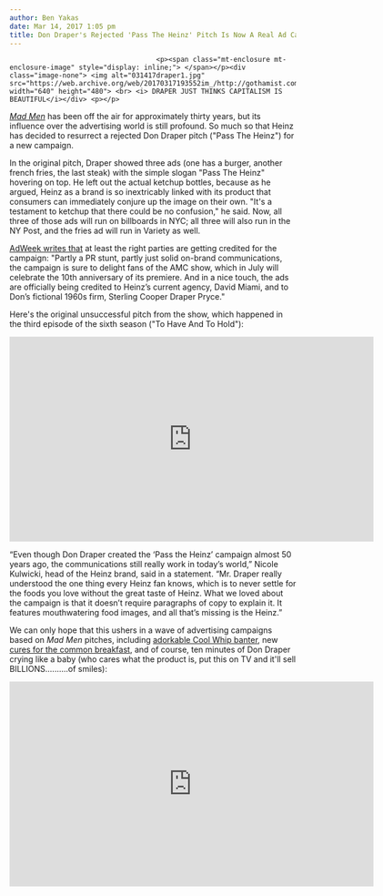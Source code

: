```yaml
---
author: Ben Yakas
date: Mar 14, 2017 1:05 pm
title: Don Draper's Rejected 'Pass The Heinz' Pitch Is Now A Real Ad Campaign
---
```


	
										<p><span class="mt-enclosure mt-enclosure-image" style="display: inline;"> </span></p><div class="image-none"> <img alt="031417draper1.jpg" src="https://web.archive.org/web/20170317193552im_/http://gothamist.com/attachments/byakas/031417draper1.jpg" width="640" height="480"> <br> <i> DRAPER JUST THINKS CAPITALISM IS BEAUTIFUL</i></div> <p></p>

<p><a href="https://web.archive.org/web/20170317193552/http://gothamist.com/tags/madmen"><em>Mad Men</em></a> has been off the air for approximately thirty years, but its influence over the advertising world is still profound. So much so that Heinz has decided to resurrect a rejected Don Draper pitch (&quot;Pass The Heinz&quot;) for a new campaign. </p>

<p>In the original pitch, Draper showed three ads (one has a burger, another french fries, the last steak) with the simple slogan &quot;Pass The Heinz&quot; hovering on top. He left out the actual ketchup bottles, because as he argued, Heinz as a brand is so inextricably linked with its product that consumers can immediately conjure up the image on their own. &quot;It&apos;s a testament to ketchup that there could be no confusion,&quot; he said. Now, all three of those ads will run on billboards in NYC; all three will also run in the NY Post, and the fries ad will run in Variety as well. </p>

<p><a href="https://web.archive.org/web/20170317193552/http://www.adweek.com/creativity/50-years-later-heinz-approves-don-drapers-pass-the-heinz-ads-and-is-actually-running-them/">AdWeek writes that</a> at least the right parties are getting credited for the campaign: &quot;Partly a PR stunt, partly just solid on-brand communications, the campaign is sure to delight fans of the AMC show, which in July will celebrate the 10th anniversary of its premiere. And in a nice touch, the ads are officially being credited to Heinz&#x2019;s current agency, David Miami, and to Don&#x2019;s fictional 1960s firm, Sterling Cooper Draper Pryce.&quot;  </p>

<p>Here&apos;s the original unsuccessful pitch from the show, which happened in the third episode of the sixth season (&quot;To Have And To Hold&quot;):</p>

<p><iframe width="640" height="360" src="https://web.archive.org/web/20170317193552if_/https://www.youtube.com/embed/GwPjdVImK0g" frameborder="0" allowfullscreen></iframe></p>

<p>&#x201C;Even though Don Draper created the &#x2018;Pass the Heinz&#x2019; campaign almost 50 years ago, the communications still really work in today&#x2019;s world,&#x201D; Nicole Kulwicki, head of the Heinz brand, said in a statement. &#x201C;Mr. Draper really understood the one thing every Heinz fan knows, which is to never settle for the foods you love without the great taste of Heinz. What we loved about the campaign is that it doesn&#x2019;t require paragraphs of copy to explain it. It features mouthwatering food images, and all that&#x2019;s missing is the Heinz.&#x201D;</p>

<p>We can only hope that this ushers in a wave of advertising campaigns based on <em>Mad Men</em> pitches, including <a href="https://web.archive.org/web/20170317193552/https://www.youtube.com/watch?v=PmA7BELh0Cw">adorkable Cool Whip banter</a>, new <a href="https://web.archive.org/web/20170317193552/https://www.youtube.com/watch?v=mZxenUmWsac">cures for the common breakfast</a>, and of course, ten minutes of Don Draper crying like a baby (who cares what the product is, put this on TV and it&apos;ll sell BILLIONS..........of smiles): </p>

<p><iframe width="640" height="360" src="https://web.archive.org/web/20170317193552if_/https://www.youtube.com/embed/v8QZFdh8-7k" frameborder="0" allowfullscreen></iframe></p>					
										
									
				